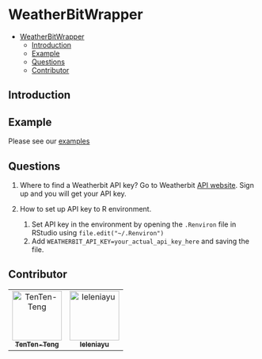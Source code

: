 # WeatherBitWrapper

- [WeatherBitWrapper](#weatherbitwrapper)
  - [Introduction](#introduction)
  - [Example](#example)
  - [Questions](#questions)
  - [Contributor](#contributor)

## Introduction

## Example
Please see our [examples](./example/example.qmd)

## Questions
1. Where to find a Weatherbit API key?
   Go to Weatherbit [API website](https://www.weatherbit.io/). Sign up and you will get your API key.

2. How to set up API key to R environment.
   1. Set API key in the environment by opening the `.Renviron` file in RStudio using `file.edit("~/.Renviron")`
   2. Add `WEATHERBIT_API_KEY=your_actual_api_key_here` and saving the file.
   
## Contributor
<!-- readme: contributors -start -->
<table>
	<tbody>
		<tr>
            <td align="center">
                <a href="https://github.com/TenTen-Teng">
                    <img src="https://avatars.githubusercontent.com/u/18547241?v=4" width="100;" alt="TenTen-Teng"/>
                    <br />
                    <sub><b>TenTen-Teng</b></sub>
                </a>
            </td>
            <td align="center">
                <a href="https://github.com/Ieleniayu">
                    <img src="https://avatars.githubusercontent.com/u/113123777?v=4" width="100;" alt="Ieleniayu"/>
                    <br />
                    <sub><b>Ieleniayu</b></sub>
                </a>
            </td>
		</tr>
	<tbody>
</table>
<!-- readme: contributors -end -->
